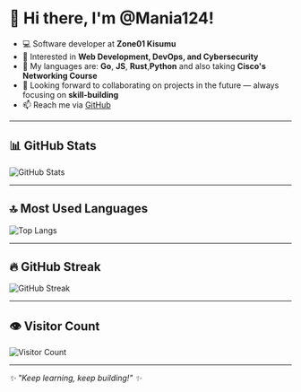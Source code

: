 # 👋 Hi there, I'm @Mania124!

- 💻 Software developer at **Zone01 Kisumu**
- 👀 Interested in **Web Development, DevOps, and Cybersecurity**
- 🌱 My languages are: **Go**, **JS**, **Rust**,**Python** and also taking **Cisco's Networking Course**
- 🤝 Looking forward to collaborating on projects in the future — always focusing on **skill-building**
- 📫 Reach me via [GitHub](https://github.com/Mania124)

---

## 📊 GitHub Stats

![GitHub Stats](https://github-readme-stats.vercel.app/api?username=Mania124&show_icons=true&theme=radical)

---

## 🔝 Most Used Languages

![Top Langs](https://github-readme-stats.vercel.app/api/top-langs/?username=Mania124&layout=compact&theme=radical)

---

## 🔥 GitHub Streak

![GitHub Streak](https://github-readme-streak-stats.herokuapp.com/?user=Mania124&theme=radical)

---

## 👁️ Visitor Count

![Visitor Count](https://visitor-badge.laobi.icu/badge?page_id=Mania124.Mania124)

---

*✨ "Keep learning, keep building!" ✨*
